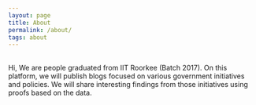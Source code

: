 ```yaml
---
layout: page
title: About
permalink: /about/
tags: about
---
```

<!-- <p align="center"> -->
<!-- <img src="/images/me_1.png" width="200" height = "200" /> -->
<!-- </p> -->
<br />
Hi, We are people graduated from IIT Roorkee (Batch 2017). On this platform, we will publish blogs focused on various government initiatives and policies. We will share interesting findings from those initiatives using proofs based on the data.
